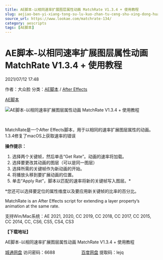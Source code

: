 ```yaml
---
title: AE脚本-以相同速率扩展图层属性动画 MatchRate V1.3.4 + 使用教程
slug: aejiao-ben-yi-xiang-tong-su-lu-kuo-zhan-tu-ceng-shu-xing-dong-hua-matchrate-v1-3-4-shi-yong-jiao-cheng
source_url: https://www.lookae.com/matchrate-134/
category: aescripts
tags: [AE脚本]
---
```

# AE脚本-以相同速率扩展图层属性动画 MatchRate V1.3.4 + 使用教程

2021/07/12 17:48

作者：大众脸
分类：[AE脚本](https://www.lookae.com/after-effects/aescripts/) / [After Effects](https://www.lookae.com/after-effects/)

[AE脚本](https://www.lookae.com/tag/ae%e8%84%9a%e6%9c%ac/)

![AE脚本-以相同速率扩展图层属性动画 MatchRate V1.3.4 + 使用教程](https://www.lookae.com/wp-content/uploads/2021/05/MatchRate.jpg "AE脚本-以相同速率扩展图层属性动画 MatchRate V1.3.4 + 使用教程-LookAE.com")

[﻿﻿﻿](https://cloud.video.taobao.com//play/u/705956171/p/1/e/6/t/1/308958918858.mp4)

MatchRate是一个After Effects脚本，用于以相同的速率扩展图层属性的动画。1.3.4修复了macOS上获取速率的错误

**操作提示：**

1. 选择两个关键帧，然后单击“Get Rate”。动画的速率将加载。
2. 选择要更改其动画的图层（可以是同一图层）
3. 选择所需的关键帧作为新动画的开始。
4. 将播放头移到要扩展动画的位置。
5. 单击“Apply Rat”，脚本以匹配的速率将新的关键帧写入图层。\*

\*您还可以选择要定位的属性维度以及要应用新关键帧的比率的百分比。

MatchRate is an After Effects script for extending a layer property’s animation at the same rate.

支持Win/Mac系统：AE 2021, 2020, CC 2019, CC 2018, CC 2017, CC 2015, CC 2014, CC, CS6, CS5, CS4, CS3

**【下载地址】**

AE脚本-以相同速率扩展图层属性动画 MatchRate V1.3.4 + 使用教程

[城通网盘](https://089u.com/f/680462-501988654-d7c025) 访问密码：6688                      [百度网盘](https://pan.baidu.com/s/1tQql0HpdaMOBteYVU7aiQw) 提取码：lejq
